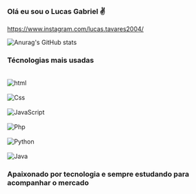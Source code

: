 ### Olá eu sou o Lucas Gabriel ✌️


https://www.instagram.com/lucas.tavares2004/

![Anurag's GitHub stats](https://github-readme-stats.vercel.app/api?username=LucasGTavares&hide=contribs,prs)

### Técnologias mais usadas

 <div style= "display: inline_block"><br/>
  <img aligh="center" alt="html" scr="https://img.shields.io/badge/HTML-239120?style=for-the-badge&logo=html5&logoColor=white"/>


  <div style= "display: inline_block"><br/>
  <img aligh="center" alt="Css" scr="https://img.shields.io/badge/HTML-239120?style=for-the-badge&logo=html5&logoColor=white"/>



  <div style= "display: inline_block"><br/>
  <img aligh="center" alt="JavaScript" scr="https://img.shields.io/badge/HTML-239120?style=for-the-badge&logo=html5&logoColor=white"/>



  <div style= "display: inline_block"><br/>
  <img aligh="center" alt="Php" scr="https://img.shields.io/badge/HTML-239120?style=for-the-badge&logo=html5&logoColor=white"/>



  <div style= "display: inline_block"><br/>
  <img aligh="center" alt="Python" scr="https://img.shields.io/badge/HTML-239120?style=for-the-badge&logo=html5&logoColor=white"/>


  <div style= "display: inline_block"><br/>
  <img aligh="center" alt="Java" scr="https://img.shields.io/badge/HTML-239120?style=for-the-badge&logo=html5&logoColor=white"/>


  ### Apaixonado por tecnologia e sempre estudando para acompanhar o mercado
  

[def]: https://img.shields.io/badge/Instagram-E4405F?style=for-the-badge&logo=instagram&logoColor=white
